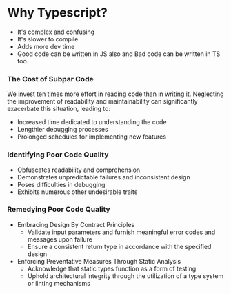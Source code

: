 
# Why Typescript?
- It's complex and confusing
- It's slower to compile
- Adds more dev time
- Good code can be written in JS also and Bad code can be written in TS too. 

### The Cost of Subpar Code

We invest ten times more effort in reading code than in writing it. Neglecting the improvement of readability and maintainability can significantly exacerbate this situation, leading to:

- Increased time dedicated to understanding the code
- Lengthier debugging processes
- Prolonged schedules for implementing new features

### Identifying Poor Code Quality

* Obfuscates readability and comprehension
* Demonstrates unpredictable failures and inconsistent design
* Poses difficulties in debugging
* Exhibits numerous other undesirable traits

### Remedying Poor Code Quality

* Embracing Design By Contract Principles
  * Validate input parameters and furnish meaningful error codes and messages upon failure
  * Ensure a consistent return type in accordance with the specified design
* Enforcing Preventative Measures Through Static Analysis
  * Acknowledge that static types function as a form of testing
  * Uphold architectural integrity through the utilization of a type system or linting mechanisms
